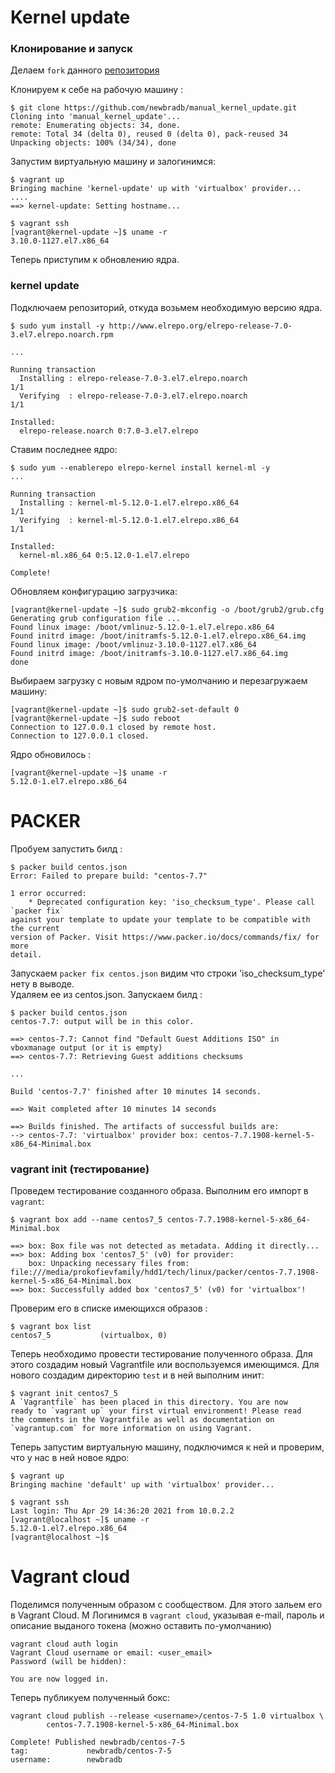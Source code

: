 # **Kernel update**

### **Клонирование и запуск**

Делаем `fork` данного [репозитория](https://github.com/dmitry-lyutenko/manual_kernel_update)

Клонируем к себе на рабочую машину : 

```console
$ git clone https://github.com/newbradb/manual_kernel_update.git
Cloning into 'manual_kernel_update'...
remote: Enumerating objects: 34, done.
remote: Total 34 (delta 0), reused 0 (delta 0), pack-reused 34
Unpacking objects: 100% (34/34), done
```

Запустим виртуальную машину и залогинимся:

```console
$ vagrant up
Bringing machine 'kernel-update' up with 'virtualbox' provider...
....
==> kernel-update: Setting hostname...

$ vagrant ssh
[vagrant@kernel-update ~]$ uname -r
3.10.0-1127.el7.x86_64
```

Теперь приступим к обновлению ядра.

### **kernel update**


Подключаем репозиторий, откуда возьмем необходимую версию ядра.
```console
$ sudo yum install -y http://www.elrepo.org/elrepo-release-7.0-3.el7.elrepo.noarch.rpm

...

Running transaction
  Installing : elrepo-release-7.0-3.el7.elrepo.noarch                                                                                                                                                   1/1 
  Verifying  : elrepo-release-7.0-3.el7.elrepo.noarch                                                                                                                                                   1/1 

Installed:
  elrepo-release.noarch 0:7.0-3.el7.elrepo
```

Ставим последнее ядро:

```console
$ sudo yum --enablerepo elrepo-kernel install kernel-ml -y
...

Running transaction
  Installing : kernel-ml-5.12.0-1.el7.elrepo.x86_64                                                                                                                                                     1/1 
  Verifying  : kernel-ml-5.12.0-1.el7.elrepo.x86_64                                                                                                                                                     1/1 

Installed:
  kernel-ml.x86_64 0:5.12.0-1.el7.elrepo                                                                                                                                                                    

Complete!
```

Обновляем конфигурацию загрузчика:

```console
[vagrant@kernel-update ~]$ sudo grub2-mkconfig -o /boot/grub2/grub.cfg
Generating grub configuration file ...
Found linux image: /boot/vmlinuz-5.12.0-1.el7.elrepo.x86_64
Found initrd image: /boot/initramfs-5.12.0-1.el7.elrepo.x86_64.img
Found linux image: /boot/vmlinuz-3.10.0-1127.el7.x86_64
Found initrd image: /boot/initramfs-3.10.0-1127.el7.x86_64.img
done
```

Выбираем загрузку с новым ядром по-умолчанию и перезагружаем машину:

```console
[vagrant@kernel-update ~]$ sudo grub2-set-default 0
[vagrant@kernel-update ~]$ sudo reboot
Connection to 127.0.0.1 closed by remote host.
Connection to 127.0.0.1 closed.

```

Ядро обновилось :

```console
[vagrant@kernel-update ~]$ uname -r
5.12.0-1.el7.elrepo.x86_64
```
# **PACKER** 

Пробуем запустить билд :

```console
$ packer build centos.json
Error: Failed to prepare build: "centos-7.7"

1 error occurred:
	* Deprecated configuration key: 'iso_checksum_type'. Please call `packer fix`
against your template to update your template to be compatible with the current
version of Packer. Visit https://www.packer.io/docs/commands/fix/ for more
detail.

```

Запускаем ```packer fix centos.json``` видим что строки 'iso_checksum_type' нету в выводе.   
Удаляем ее из centos.json. Запускаем билд :

```console
$ packer build centos.json  
centos-7.7: output will be in this color.

==> centos-7.7: Cannot find "Default Guest Additions ISO" in vboxmanage output (or it is empty)
==> centos-7.7: Retrieving Guest additions checksums

...

Build 'centos-7.7' finished after 10 minutes 14 seconds.

==> Wait completed after 10 minutes 14 seconds

==> Builds finished. The artifacts of successful builds are:
--> centos-7.7: 'virtualbox' provider box: centos-7.7.1908-kernel-5-x86_64-Minimal.box
```

### **vagrant init (тестирование)**
Проведем тестирование созданного образа. Выполним его импорт в `vagrant`:

```console
$ vagrant box add --name centos7_5 centos-7.7.1908-kernel-5-x86_64-Minimal.box 

==> box: Box file was not detected as metadata. Adding it directly...
==> box: Adding box 'centos7_5' (v0) for provider: 
    box: Unpacking necessary files from: file:///media/prokofievfamily/hdd1/tech/linux/packer/centos-7.7.1908-kernel-5-x86_64-Minimal.box
==> box: Successfully added box 'centos7_5' (v0) for 'virtualbox'!
```

Проверим его в списке имеющихся образов :

```console
$ vagrant box list
centos7_5           (virtualbox, 0)
```

Теперь необходимо провести тестирование полученного образа. Для этого создадим новый Vagrantfile или воспользуемся имеющимся. Для нового создадим директорию `test` и в ней выполним инит:

```console
$ vagrant init centos7_5
A `Vagrantfile` has been placed in this directory. You are now
ready to `vagrant up` your first virtual environment! Please read
the comments in the Vagrantfile as well as documentation on
`vagrantup.com` for more information on using Vagrant.
```

Теперь запустим виртуальную машину, подключимся к ней и проверим, что у нас в ней новое ядро:

```console
$ vagrant up
Bringing machine 'default' up with 'virtualbox' provider...

$ vagrant ssh  
Last login: Thu Apr 29 14:36:20 2021 from 10.0.2.2
[vagrant@localhost ~]$ uname -r
5.12.0-1.el7.elrepo.x86_64
[vagrant@localhost ~]$

```

# **Vagrant cloud**

Поделимся полученным образом с сообществом. Для этого зальем его в Vagrant Cloud. М
Логинимся в `vagrant cloud`, указывая e-mail, пароль и описание выданого токена (можно оставить по-умолчанию)
```
vagrant cloud auth login
Vagrant Cloud username or email: <user_email>
Password (will be hidden): 

You are now logged in.
```
Теперь публикуем полученный бокс:
```
vagrant cloud publish --release <username>/centos-7-5 1.0 virtualbox \
        centos-7.7.1908-kernel-5-x86_64-Minimal.box

Complete! Published newbradb/centos-7-5
tag:             newbradb/centos-7-5
username:        newbradb


```
